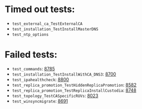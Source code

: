 # Timed out tests:
- `test_external_ca_TestExternalCA` 
- `test_installation_TestInstallMasterDNS` 
- `test_ntp_options` 
# Failed tests:
- `test_commands`: [8785](https://pagure.io/freeipa/issue/8785)
- `test_installation_TestInstallWithCA_DNS3`: [8700](https://pagure.io/freeipa/issue/8700)
- `test_ipahealthcheck`: [8800](https://pagure.io/freeipa/issue/8800)
- `test_replica_promotion_TestHiddenReplicaPromotion`: [8582](https://pagure.io/freeipa/issue/8582)
- `test_replica_promotion_TestReplicaInstallCustodia`: [8748](https://pagure.io/freeipa/issue/8748)
- `test_topology_TestCASpecificRUVs`: [8023](https://pagure.io/freeipa/issue/8023)
- `test_winsyncmigrate`: [8691](https://pagure.io/freeipa/issue/8691)
